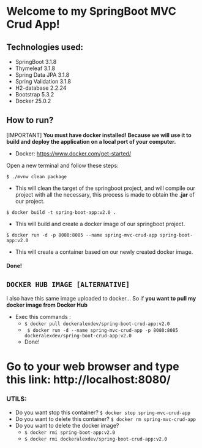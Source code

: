 
# Welcome to my SpringBoot MVC Crud App!

## Technologies used:
* SpringBoot 3.1.8
* Thymeleaf 3.1.8
* Spring Data JPA 3.1.8
* Spring Validation 3.1.8
* H2-database 2.2.24
* Bootstrap 5.3.2
* Docker 25.0.2


## How to run?
[IMPORTANT] **You must have docker installed! Because we will use it to build and deploy the application on a local port of your computer.**
* Docker: https://www.docker.com/get-started/

Open a new terminal and follow these steps:

``` $ ./mvnw clean package ```
- This will clean the target of the springboot project, and will compile our project with all the necessary, this process is made to obtain the **.jar** of our project.

``` $ docker build -t spring-boot-app:v2.0 .  ```
- This will build and create a docker image of our springboot project.

``` $ docker run -d -p 8080:8085 --name spring-mvc-crud-app spring-boot-app:v2.0 ```
- This will create a container based on our newly created docker image.

#### Done!

## `DOCKER HUB IMAGE [ALTERNATIVE]` 
I also have this same image uploaded to docker... So if **you want to pull my docker image from Docker Hub** 

* Exec this commands :
  * ``` $ docker pull dockeralexdev/spring-boot-crud-app:v2.0 ```
  * ``` $ docker run -d --name spring-mvc-crud-app -p 8080:8085 dockeralexdev/spring-boot-crud-app:v2.0```
  * Done!


# Go to your web browser and type this link:  http://localhost:8080/
### UTILS: 
* Do you want stop this container? ``` $ docker stop spring-mvc-crud-app  ```
* Do you want to delete this container? ``` $ docker rm spring-mvc-crud-app ```
* Do you want to delete the docker image?
  * ``` $ docker rmi spring-boot-app:v2.0 ```
  * ``` $ docker rmi dockeralexdev/spring-boot-crud-app:v2.0 ```


